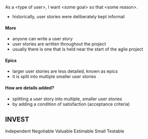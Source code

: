 As a \<type of user>, I want \<some goal> so that \<some reason>.
- historically, user stories were deliberately kept informal

#### More
- anyone can write a user story
- user stories are written throughout the project
- usually there is one that is held near the start of the agile project

#### Epics
- larger user stories are less detailed, known as epics
- it is split into multiple smaller user stories

#### How are details added?
- splitting a user story into multiple, smaller user stories
- by adding a condition of satisfaction (acceptance criteria)


## INVEST
Independent
Negotiable
Valuable
Estimable
Small
Testable